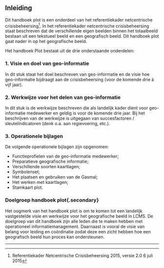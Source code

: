 ## Inleiding

Dit handboek plot is een onderdeel van het referentiekader netcentrische crisisbeheersing[^1].
In het referentiekader netcentrische crisisbeheersing staat beschreven dat de verschillende
eigen beelden binnen het totaalbeeld bestaan uit een tekstueel beeld en een geografisch
beeld. Dit handboek plot gaat nader in op het geografische beeld.

Het handboek Plot bestaat uit de drie onderstaande onderdelen:

### 1. Visie en doel van geo-informatie

In dit stuk staat het doel beschreven van geo-informatie en de visie hoe geo-informatie
bijdraagt aan de crisisbeheersing (voor de komende drie à vijf jaar).

### 2. Werkwijze voor het delen van geo-informatie
In dit stuk is de werkwijze beschreven die als landelijk kader dient voor geo-informatie
medewerker en geldig is voor de komende drie jaar. Bij het beschrijven van de werkwijze is
uitgegaan van succesfactoren / sleutelindicatoren (denk o.a. aan regievoering, etc.).

### 3. Operationele bijlagen

De volgende operationele bijlagen zijn opgenomen:
- Functieprofielen van de geo-informatie medewerker;
- Preparatieve geografische informatie;
- Verschillende soorten kaartlagen;
- Symbolenset;
- Het plaatsen en gebruiken van de Gasmal;
- Het werken met kaartlagen;
- Stamkaart plot.

### Doelgroep handboek plot{.secondary}

Het oogmerk van het handboek plot is om te komen tot een landelijk vastgestelde visie en
werkwijze voor het geografische beeld in LCMS. De doelgroep van dit handboek zijn alle
leden die te maken hebben met operationeel informatiemanagement. Daarnaast is vooral de
visie van belang voor leiding en coördinatie zodat deze een zicht hebben hoe een
geografisch beeld hun proces kan ondersteunen.

----------
[^1]: Referentiekader Netcentrische Crisisbeheersing 2015, versie 2.0 6 juli 2015
